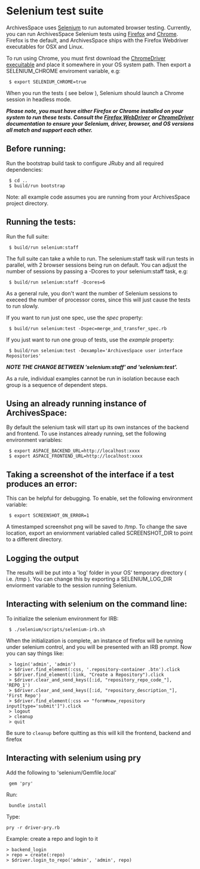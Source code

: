 # Selenium test suite

ArchivesSpace uses [Selenium](http://docs.seleniumhq.org/) to run automated
browser testing. Currently, you can run ArchivesSpace Selenium tests using
[Firefox](https://developer.mozilla.org/en-US/docs/Mozilla/QA/Marionette/WebDriver) 
and [Chrome](https://sites.google.com/a/chromium.org/chromedriver/home).
Firefox is the default, and ArchivesSpace ships with the Firefox Webdriver
executables for OSX and Linux.

To run using Chrome, you must first download the [ChromeDriver
execuitable](https://sites.google.com/a/chromium.org/chromedriver/downloads)
and place it somewhere in your OS system path. Then export a SELENIUM_CHROME enviroment
variable, e.g:

     $ export SELENIUM_CHROME=true

When you run the tests ( see below  ), Selenium should launch a Chrome session
in headless mode.

***Please note, you must have either Firefox or Chrome installed on your system to
run these tests. Consult the [Firefox WebDriver](https://developer.mozilla.org/en-US/docs/Mozilla/QA/Marionette/WebDriver) 
or [ChromeDriver](https://sites.google.com/a/chromium.org/chromedriver/home)
documentation to ensure your Selenium, driver, browser, and OS versions all match
and support each other.*** 

## Before running:

Run the bootstrap build task to configure JRuby and all required
dependencies:

     $ cd ..
     $ build/run bootstrap

Note: all example code assumes you are running from your ArchivesSpace
project directory.


## Running the tests:

Run the full suite:

     $ build/run selenium:staff

The full suite can take a while to run. The selenium:staff task will run tests
in parallel, with 2 browser sessions being run on default. You can adjust the
number of sessions by passing a -Dcores to your selenium:staff task, e.g: 

     $ build/run selenium:staff -Dcores=6
   
As a general rule, you don't want the number of Selenium sessions to execeed the 
number of processor cores, since this will just cause the tests to run slowly.


If you want to run just one spec, use the *spec* property:
     
     $ build/run selenium:test -Dspec=merge_and_transfer_spec.rb

If you just want to run one group of tests, use the *example* property:

     $ build/run selenium:test -Dexample='ArchivesSpace user interface Repositories'

***NOTE THE CHANGE BETWEEN 'selenium:staff' and 'selenium:test'.*** 

As a rule, individual examples cannot be run in isolation because each group is a sequence
of dependent steps.


## Using an already running instance of ArchivesSpace:

By default the selenium task will start up its own instances of the
backend and frontend. To use instances already running, set the
following environment variables:

     $ export ASPACE_BACKEND_URL=http://localhost:xxxx
     $ export ASPACE_FRONTEND_URL=http://localhost:xxxx


## Taking a screenshot of the interface if a test produces an error:

This can be helpful for debugging. To enable, set the following
environment variable:

     $ export SCREENSHOT_ON_ERROR=1

A timestamped screenshot png will be saved to /tmp. To change the save
location, export an enviornment variabled called SCREENSHOT_DIR to point to a
different directory. 

## Logging the output

The results will be put into a 'log' folder in your OS' temporary directory (
i.e. /tmp ). You can change this by exporting a SELENIUM_LOG_DIR enviorment
variable to the session running Selenium.

## Interacting with selenium on the command line:

To initialize the selenium environment for IRB:

     $ ./selenium/scripts/selenium-irb.sh

When the initialization is complete, an instance of firefox will be
running under selenium control, and you will be presented with an IRB
prompt. Now you can say things like:

     > login('admin', 'admin')
     > $driver.find_element(:css, '.repository-container .btn').click
     > $driver.find_element(:link, "Create a Repository").click
     > $driver.clear_and_send_keys([:id, "repository_repo_code_"], 'REPO_1')
     > $driver.clear_and_send_keys([:id, "repository_description_"], 'First Repo')
     > $driver.find_element(:css => "form#new_repository input[type='submit']").click
     > logout
     > cleanup
     > quit

Be sure to `cleanup` before quitting as this will kill the frontend,
backend and firefox

## Interacting with selenium using pry

Add the following to 'selenium/Gemfile.local'

     gem 'pry'

Run:

     bundle install

Type:

    pry -r driver-pry.rb

Example: create a repo and login to it

    > backend_login
    > repo = create(:repo)
    > $driver.login_to_repo('admin', 'admin', repo)

